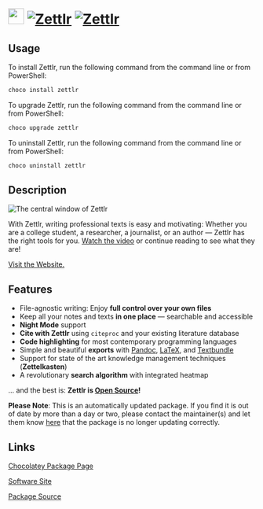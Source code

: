 ﻿# <img src="https://cdn.jsdelivr.net/gh/mkevenaar/chocolatey-packages@5a78e1ccfc8614c8b11e7e7cc17434ee55bedd15/icons/zettlr.png" width="32" height="32"/> [![Zettlr](https://img.shields.io/chocolatey/v/zettlr.svg?label=Zettlr)](https://community.chocolatey.org/packages/zettlr) [![Zettlr](https://img.shields.io/chocolatey/dt/zettlr.svg)](https://community.chocolatey.org/packages/zettlr)

## Usage

To install Zettlr, run the following command from the command line or from PowerShell:

```powershell
choco install zettlr
```

To upgrade Zettlr, run the following command from the command line or from PowerShell:

```powershell
choco upgrade zettlr
```

To uninstall Zettlr, run the following command from the command line or from PowerShell:

```powershell
choco uninstall zettlr
```

## Description

![The central window of Zettlr](https://cdn.jsdelivr.net/gh/mkevenaar/chocolatey-packages@5e55e33f3550ffba353990103f9a0ffadda9adc7/automatic/zettlr/screenshot.png)

With Zettlr, writing professional texts is easy and motivating: Whether you are a college student, a researcher, a journalist, or an author — Zettlr has the right tools for you. [Watch the video](https://www.youtube.com/watch?v=BJ27r6YGpAs) or continue reading to see what they are!

[Visit the Website.](https://zettlr.com/)

## Features

- File-agnostic writing: Enjoy **full control over your own files**
- Keep all your notes and texts **in one place** — searchable and accessible
- **Night Mode** support
- **Cite with Zettlr** using `citeproc` and your existing literature database
- **Code highlighting** for most contemporary programming languages
- Simple and beautiful **exports** with [Pandoc](https://pandoc.org/), [LaTeX](https://www.latex-project.org/), and [Textbundle](http://textbundle.org/)
- Support for state of the art knowledge management techniques (**Zettelkasten**)
- A revolutionary **search algorithm** with integrated heatmap

… and the best is: **Zettlr is [Open Source](https://en.wikipedia.org/wiki/Free_and_open-source_software)!**

**Please Note**: This is an automatically updated package. If you find it is
out of date by more than a day or two, please contact the maintainer(s) and
let them know [here](https://github.com/mkevenaar/chocolatey-packages/issues) that the package is no longer updating correctly.


## Links

[Chocolatey Package Page](https://community.chocolatey.org/packages/zettlr)

[Software Site](https://www.zettlr.com/)

[Package Source](https://github.com/mkevenaar/chocolatey-packages/tree/master/automatic/zettlr)

